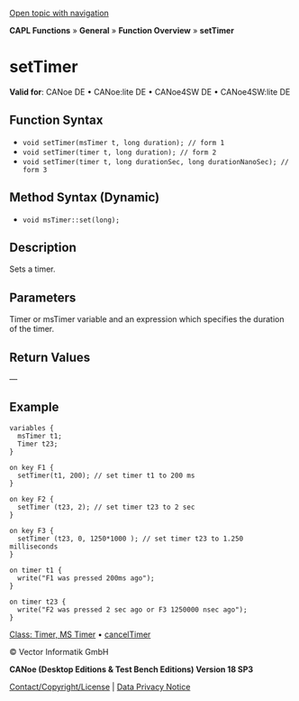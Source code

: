 [Open topic with navigation](../../../../../CANoeDEFamily.htm#Topics/CAPLFunctions/Other/Functions/CAPLfunctionSetTimer.md)

**CAPL Functions** » **General** » **Function Overview** » **setTimer**

# setTimer

**Valid for**: CANoe DE • CANoe:lite DE • CANoe4SW DE • CANoe4SW:lite DE

## Function Syntax

- `void setTimer(msTimer t, long duration); // form 1`
- `void setTimer(timer t, long duration); // form 2`
- `void setTimer(timer t, long durationSec, long durationNanoSec); // form 3`

## Method Syntax (Dynamic)

- `void msTimer::set(long);`

## Description

Sets a timer.

## Parameters

Timer or msTimer variable and an expression which specifies the duration of the timer.

## Return Values

—

## Example

```plaintext
variables {
  msTimer t1;
  Timer t23;
}

on key F1 {
  setTimer(t1, 200); // set timer t1 to 200 ms
}

on key F2 {
  setTimer (t23, 2); // set timer t23 to 2 sec
}

on key F3 {
  setTimer (t23, 0, 1250*1000 ); // set timer t23 to 1.250 milliseconds
}

on timer t1 {
  write("F1 was pressed 200ms ago");
}

on timer t23 {
  write("F2 was pressed 2 sec ago or F3 1250000 nsec ago");
}
```

[Class: Timer, MS Timer](../../ObjectOrientedProg/CAPLfunctionsOOPTimer.md) • [cancelTimer](CAPLfunctionCancelTimer.md)

© Vector Informatik GmbH

**CANoe (Desktop Editions & Test Bench Editions) Version 18 SP3**

[Contact/Copyright/License](../../../Shared/ContactCopyrightLicense.md) | [Data Privacy Notice](https://www.vector.com/int/en/company/get-info/privacy-policy/)
